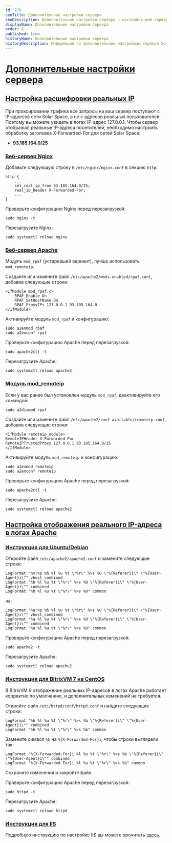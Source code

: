 ```yaml
---
id: 270
seoTitle: Дополнительные настройки сервера
seoDescription: Дополнительные настройки сервера — настройка веб-сервера Nginx, веб-сервера Apache, модуля mod_remoteip, настройка отображения реального IP-адреса в логах Apache, инструкция для BitrixVM 7 на CentOS, инструкция для IIS
displayName: Дополнительные настройки сервера
order: 6
published: true
historyName: Дополнительные настройки сервера
historyDescription: Информация по дополнительным настройкам сервера Solar Space
---
```


# [Дополнительные настройки сервера](additional-server-settings)

## [Настройка расшифровки реальных IP](setting-for-decryption-of-ip-addresses)

При проксировании трафика все запросы на ваш сервер поступают с IP-адресов сети Solar Space, а не с адресов реальных пользователей. Поэтому вы можете увидеть в логах IP-адрес 127.0.0.1. Чтобы сервер отображал реальные IP-адреса посетителей, необходимо настроить обработку заголовка X-Forwarded-For для сетей Solar Space:

* **93.185.164.0/25**

### [Веб-сервер Nginx](web-server-nginx)

Добавьте следующую строку в `/etc/nginx/nginx.conf` в секцию `http`:

```
http {
    ...
    set_real_ip_from 93.185.164.0/25;
    real_ip_header X-Forwarded-For;
    ...
}
```

Проверьте конфигурацию Nginx перед перезагрузкой:

```
sudo nginx -t
```

Перезагрузите Nginx:

```
sudo systemctl reload nginx
```

### [Веб-сервер Apache](web-server-apache)

Модуль `mod_rpaf` (устаревший вариант), лучше использовать `mod_remoteip`.

Создайте или измените файл `/etc/apache2/mods-enabled/rpaf.conf`, добавив следующие строки:

```
<IfModule mod_rpaf.c>
    RPAF_Enable On
    RPAF_SetHostName On
    RPAF_ProxyIPs 127.0.0.1 93.185.164.0
</IfModule>
```

Активируйте модуль `mod_rpaf` и конфигурацию:

```
sudo a2enmod rpaf
sudo a2enconf rpaf
```

Проверьте конфигурацию Apache перед перезагрузкой:

```
sudo apache2ctl -t
```

Перезагрузите Apache:

```
sudo systemctl reload apache2
```

### [Модуль mod_remoteip](module-mod-remoteip)

Если у вас ранее был установлен модуль `mod_rpaf`, деактивируйте его командой:

```
sudo a2dismod rpaf
```

Создайте или измените файл `/etc/apache2/conf-available/remoteip.conf`, добавив следующие строки:

```
<IfModule remoteip_module>
RemoteIPHeader X-Forwarded-For
RemoteIPTrustedProxy 127.0.0.1 93.185.164.0/25
</IfModule>
```

Активируйте модуль `mod_remoteip` и конфигурацию:

```
sudo a2enmod remoteip
sudo a2enconf remoteip
```

Проверьте конфигурацию Apache перед перезагрузкой:

```
sudo apache2ctl -t
```

Перезагрузите Apache:

```
sudo systemctl reload apache2
```

## [Настройка отображения реального IP-адреса в логах Apache](config-display-of-ip-address-in-apache-logs)

### [Инструкция для Ubuntu/Debian](instructions-for-ubuntu-debian)

Откройте файл `/etc/apache2/apache2.conf` и замените следующие строки:

```
LogFormat "%v:%p %h %l %u %t \"%r\" %>s %O \"%{Referer}i\" \"%{User-Agent}i\"" vhost_combined
LogFormat "%h %l %u %t \"%r\" %>s %O \"%{Referer}i\" \"%{User-Agent}i\"" combined
LogFormat "%h %l %u %t \"%r\" %>s %O" common
```

на:

```
LogFormat "%a:%p %h %l %u %t \"%r\" %>s %O \"%{Referer}i\" \"%{User-Agent}i\"" vhost_combined
LogFormat "%a %l %u %t \"%r\" %>s %O \"%{Referer}i\" \"%{User-Agent}i\"" combined
LogFormat "%a %l %u %t \"%r\" %>s %O" common
```

Проверьте конфигурацию Apache перед перезагрузкой:

```
sudo apache2 -t
```

Перезагрузите Apache:

```
sudo systemctl reload apache2
```

### [Инструкция для BitrixVM 7 на CentOS](instructions-for-bitrixvm-on-centos)

В BitrixVM 9 отображение реальных IP-адресов в логах Apache работает корректно по умолчанию, и дополнительных изменений не требуется.

Откройте файл `/etc/httpd/conf/httpd.conf` и найдите следующие строки:

```
LogFormat "%h %l %u %t \"%r\" %>s %b \"%{Referer}i\" \"%{User-Agent}i\"" combined
LogFormat "%h %l %u %t \"%r\" %>s %b" common
```

Замените символ `%h` на `%{X-Forwarded-For}i`, чтобы строки выглядели так:

```
LogFormat "%{X-Forwarded-For}i %l %u %t \"%r\" %>s %b \"%{Referer}i\" \"%{User-Agent}i\"" combined
LogFormat "%{X-Forwarded-For}i %l %u %t \"%r\" %>s %b" common
```

Сохраните изменения и закройте файл.

Проверьте конфигурацию Apache перед перезагрузкой:

```
sudo httpd -t
```

Перезагрузите Apache:

```
sudo systemctl reload httpd
```

### [Инструкция для IIS](instructions-for-iis)

Подробную инструкцию по настройке IIS вы можете прочитать [здесь](https://techcommunity.microsoft.com/blog/iis-support-blog/how-to-use-x-forwarded-for-header-to-log-actual-client-ip-address/873115[nofollow]).